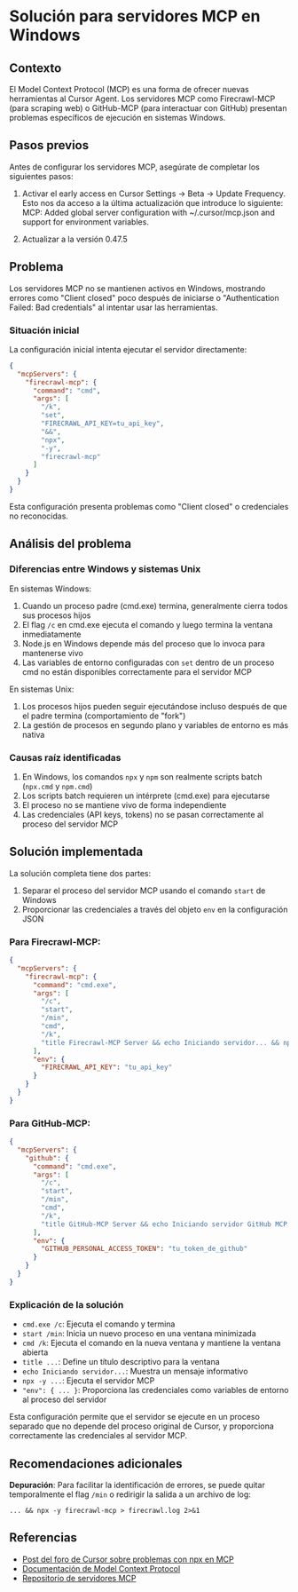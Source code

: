 # Solución para servidores MCP en Windows

## Contexto

El Model Context Protocol (MCP) es una forma de ofrecer nuevas herramientas al Cursor Agent. Los servidores MCP como Firecrawl-MCP (para scraping web) o GitHub-MCP (para interactuar con GitHub) presentan problemas específicos de ejecución en sistemas Windows.

## Pasos previos

Antes de configurar los servidores MCP, asegúrate de completar los siguientes pasos:

1. Activar el early access en Cursor Settings -> Beta -> Update Frequency. Esto nos da acceso a la última actualización que introduce lo siguiente: MCP: Added global server configuration with ~/.cursor/mcp.json and support for environment variables.

2. Actualizar a la versión 0.47.5

## Problema

Los servidores MCP no se mantienen activos en Windows, mostrando errores como "Client closed" poco después de iniciarse o "Authentication Failed: Bad credentials" al intentar usar las herramientas.

### Situación inicial

La configuración inicial intenta ejecutar el servidor directamente:

```json
{
  "mcpServers": {
    "firecrawl-mcp": {
      "command": "cmd",
      "args": [
        "/k",
        "set",
        "FIRECRAWL_API_KEY=tu_api_key",
        "&&",
        "npx",
        "-y",
        "firecrawl-mcp"
      ]
    }
  }
}
```

Esta configuración presenta problemas como "Client closed" o credenciales no reconocidas.

## Análisis del problema

### Diferencias entre Windows y sistemas Unix

En sistemas Windows:
1. Cuando un proceso padre (cmd.exe) termina, generalmente cierra todos sus procesos hijos
2. El flag `/c` en cmd.exe ejecuta el comando y luego termina la ventana inmediatamente
3. Node.js en Windows depende más del proceso que lo invoca para mantenerse vivo
4. Las variables de entorno configuradas con `set` dentro de un proceso cmd no están disponibles correctamente para el servidor MCP

En sistemas Unix:
1. Los procesos hijos pueden seguir ejecutándose incluso después de que el padre termina (comportamiento de "fork")
2. La gestión de procesos en segundo plano y variables de entorno es más nativa

### Causas raíz identificadas

1. En Windows, los comandos `npx` y `npm` son realmente scripts batch (`npx.cmd` y `npm.cmd`)
2. Los scripts batch requieren un intérprete (cmd.exe) para ejecutarse
3. El proceso no se mantiene vivo de forma independiente
4. Las credenciales (API keys, tokens) no se pasan correctamente al proceso del servidor MCP

## Solución implementada

La solución completa tiene dos partes:

1. Separar el proceso del servidor MCP usando el comando `start` de Windows
2. Proporcionar las credenciales a través del objeto `env` en la configuración JSON

### Para Firecrawl-MCP:

```json
{
  "mcpServers": {
    "firecrawl-mcp": {
      "command": "cmd.exe",
      "args": [
        "/c",
        "start",
        "/min",
        "cmd",
        "/k",
        "title Firecrawl-MCP Server && echo Iniciando servidor... && npx -y firecrawl-mcp"
      ],
      "env": {
        "FIRECRAWL_API_KEY": "tu_api_key"
      }
    }
  }
}
```

### Para GitHub-MCP:

```json
{
  "mcpServers": {
    "github": {
      "command": "cmd.exe",
      "args": [
        "/c",
        "start",
        "/min",
        "cmd",
        "/k",
        "title GitHub-MCP Server && echo Iniciando servidor GitHub MCP... && npx -y @modelcontextprotocol/server-github"
      ],
      "env": {
        "GITHUB_PERSONAL_ACCESS_TOKEN": "tu_token_de_github"
      }
    }
  }
}
```

### Explicación de la solución

- `cmd.exe /c`: Ejecuta el comando y termina
- `start /min`: Inicia un nuevo proceso en una ventana minimizada
- `cmd /k`: Ejecuta el comando en la nueva ventana y mantiene la ventana abierta
- `title ...`: Define un título descriptivo para la ventana
- `echo Iniciando servidor...`: Muestra un mensaje informativo
- `npx -y ...`: Ejecuta el servidor MCP
- `"env": { ... }`: Proporciona las credenciales como variables de entorno al proceso del servidor

Esta configuración permite que el servidor se ejecute en un proceso separado que no depende del proceso original de Cursor, y proporciona correctamente las credenciales al servidor MCP.

## Recomendaciones adicionales

**Depuración**: Para facilitar la identificación de errores, se puede quitar temporalmente el flag `/min` o redirigir la salida a un archivo de log:
   ```
   ... && npx -y firecrawl-mcp > firecrawl.log 2>&1
   ```

## Referencias

- [Post del foro de Cursor sobre problemas con npx en MCP](https://forum.cursor.com/t/npx-command-is-not-working-on-mcp-windows-and-macos/53486/6)
- [Documentación de Model Context Protocol](https://cursor.sh/docs/mcp)
- [Repositorio de servidores MCP](https://github.com/modelcontextprotocol/servers)